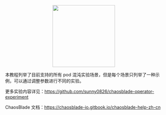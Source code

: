<center>
    <img src="https://tva1.sinaimg.cn/large/ad5fbf65gy1gfgdamuzm1j212t0lq46x.jpg" style="width: 200px;">
</center>

本教程列举了目前支持的所有 pod 混沌实验场景，但是每个场景只列举了一种示例，可以通过调整参数进行不同的实验。

更多实验内容详见：https://github.com/sunny0826/chaosblade-operator-experiment

ChaosBlade 文档：https://chaosblade-io.gitbook.io/chaosblade-help-zh-cn
